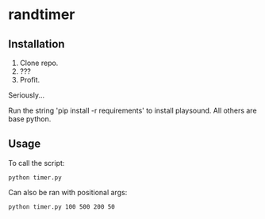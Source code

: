 # randtimer

## Installation
1. Clone repo.
2. ???
3. Profit.

Seriously...

Run the string 'pip install -r requirements' to install playsound.  All others are base python.

## Usage

To call the script:
```{bash}
python timer.py
```

Can also be ran with positional args:

```{bash}      # lo  hi  mu sigma
python timer.py 100 500 200 50
```


